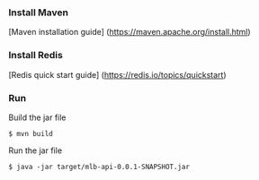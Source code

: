 ### Install Maven
[Maven installation guide] (https://maven.apache.org/install.html)

### Install Redis
[Redis quick start guide] (https://redis.io/topics/quickstart)

### Run
Build the jar file
```
$ mvn build
```
Run the jar file
```
$ java -jar target/mlb-api-0.0.1-SNAPSHOT.jar
```